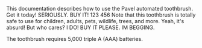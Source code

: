 This documentation describes how to use the Pavel automated
toothbrush. Get it today! SERIOUSLY. BUY IT!
123
456
Note that this toothbrush is totally safe to use for children,
adults, pets, wildlife, trees, and more. Yeah, it's absurd! But who cares? I DO! BUY IT PLEASE. IM BEGGING.

The toothbrush requires 5,000 triple A (AAA) batteries.